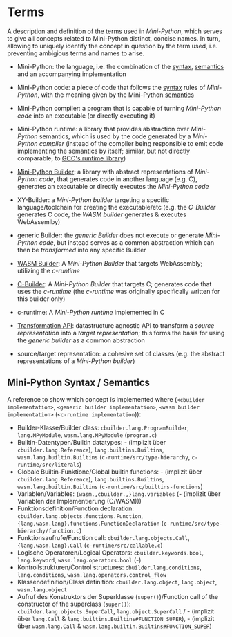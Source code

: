 # Terms

A description and definition of the terms used in *Mini-Python*,
which serves to give all concepts related to Mini-Python
distinct, concise names.
In turn, allowing to uniquely identify the concept in question by the term used, i.e. preventing ambigious terms and names to arise.

- Mini-Python: the language, i.e. the combination of the [syntax](../syntax_definition.md), [semantics](../semantic_definition.md) and an accompanying implementation
- Mini-Python code: a piece of code that follows the [syntax](../syntax_definition.md) rules of *Mini-Python*, with the meaning given by the Mini-Python [semantics](../semantic_definition.md)
- Mini-Python compiler: a program that is capable of turning *Mini-Python code* into an executable (or directly executing it)
- Mini-Python runtime: a library that provides abstraction over *Mini-Python* semantics, which is used by the code generated by a *Mini-Python compiler* (instead of the compiler being responsible to emit code implementing the semantics by itself; similar, but not directly comparable, to [GCC's runtime library](https://gcc.gnu.org/onlinedocs/gccint/Libgcc.html))

- [Mini-Python Builder](builder/public_api.md): a library with abstract representations of *Mini-Python code*, that generates code in another language (e.g. C), generates an executable or directly executes the *Mini-Python code*
- XY-Builder: a *Mini-Python builder* targeting a specific language/toolchain for creating the executable/etc (e.g. the *C-Builder* generates C code, the *WASM builder* generates & executes WebAssemlby)
- generic Builder: the *generic Builder* does not execute or generate *Mini-Python code*, but instead serves as a common abstraction which can then be *transformed* into any specific Builder
- [WASM Builder](backends/wasm.md): A *Mini-Python Builder* that targets WebAssembly; utilizing the *c-runtime*
- [C-Builder](backends/c-runtime.md): A *Mini-Python Builder* that targets C; generates code that uses the *c-runtime* (the *c-runtime* was originally specifically written for this builder only)

- c-runtime: A *Mini-Python runtime* implemented in C

- [Transformation API](builder/transformations_lowering.md): datastructure agnostic API to transform a *source representation* into a *target representation*; this forms the basis for using the *generic builder* as a common abstraction
- source/target representation: a cohesive set of classes (e.g. the abstract representations of a *Mini-Python builder*)

## Mini-Python Syntax / Semantics

A reference to show which concept is implemented where (`<cbuilder implementation>`, `<generic builder implementation>`, `<wasm builder implementation>` (`<c-runtime implementation`)):

- Builder-Klasse/Builder class: `cbuilder.lang.ProgramBuilder`, `lang.MPyModule`, `wasm.lang.MPyModule` (`program.c`)
- Builtin-Datentypen/Builtin datatypes: - (implizit über `cbuilder.lang.Reference`), `lang.builtins.Builtins`, `wasm.lang.builtin.Builtins` (`c-runtime/src/type-hierarchy`, `c-runtime/src/literals`)
- Globale Builtin-Funktione/Global builtin functions: - (implizit über `cbuilder.lang.Reference`), `lang.builtins.Builtins`, `wasm.lang.builtin.Builtins` (`c-runtime/src/builtins-functions`)
- Variablen/Variables: `{wasm.,cbuilder.,}lang.variables` (- (implizit über Variablen der Implementierung (C/WASM)))
- Funktionsdefinition/Function declaration: `cbuilder.lang.objects.functions.Function`, `{lang,wasm.lang}.functions.FunctionDeclaration` (`c-runtime/src/type-hierarchy/function.c`)
- Funktionsaufrufe/Function call: `cbuilder.lang.objects.Call`, `{lang,wasm.lang}.Call` (`c-runtime/src/callable.c`)
- Logische Operatoren/Logical Operators: `cbuilder.keywords.bool`, `lang.keyword`, `wasm.lang.operators.bool` (-)
- Kontrollstrukturen/Control structures: `cbuilder.lang.conditions`, `lang.conditions`, `wasm.lang.operators.control_flow`
- Klassendefinition/Class definition: `cbuilder.lang.object`, `lang.object`, `wasm.lang.object`
- Aufruf des Konstruktors der Superklasse (`super()`)/Function call of the constructor of the superclass (`super()`): `cbuilder.lang.objects.SuperCall`, `lang.object.SuperCall` / - (implizit über `lang.Call` & `lang.builtins.Builtins#FUNCTION_SUPER`), - (implizit über `wasm.lang.Call` & `wasm.lang.builtin.Builtins#FUNCTION_SUPER`)
